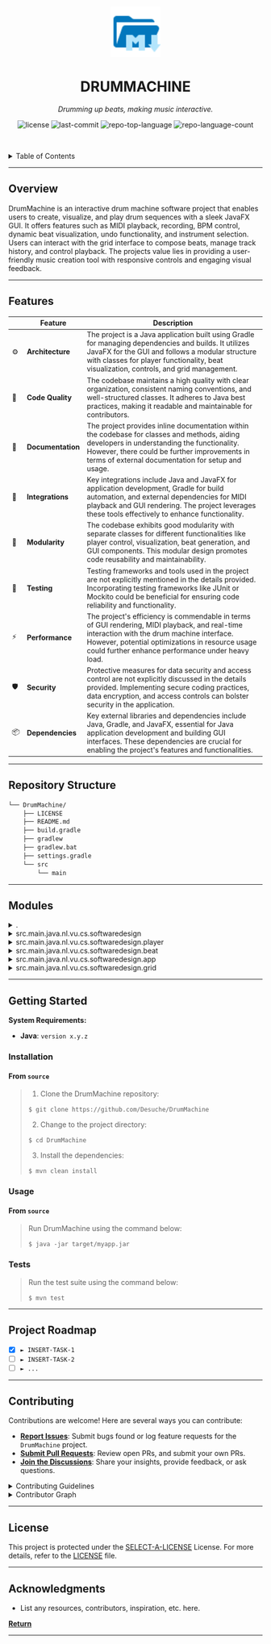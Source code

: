 <p align="center">
  <img src="https://raw.githubusercontent.com/PKief/vscode-material-icon-theme/ec559a9f6bfd399b82bb44393651661b08aaf7ba/icons/folder-markdown-open.svg" width="100" alt="project-logo">
</p>
<p align="center">
    <h1 align="center">DRUMMACHINE</h1>
</p>
<p align="center">
    <em>Drumming up beats, making music interactive.</em>
</p>
<p align="center">
	<img src="https://img.shields.io/github/license/Desuche/DrumMachine?style=default&logo=opensourceinitiative&logoColor=white&color=0080ff" alt="license">
	<img src="https://img.shields.io/github/last-commit/Desuche/DrumMachine?style=default&logo=git&logoColor=white&color=0080ff" alt="last-commit">
	<img src="https://img.shields.io/github/languages/top/Desuche/DrumMachine?style=default&color=0080ff" alt="repo-top-language">
	<img src="https://img.shields.io/github/languages/count/Desuche/DrumMachine?style=default&color=0080ff" alt="repo-language-count">
<p>
<p align="center">
	<!-- default option, no dependency badges. -->
</p>

<br><!-- TABLE OF CONTENTS -->
<details>
  <summary>Table of Contents</summary><br>

- [ Overview](#-overview)
- [ Features](#-features)
- [ Repository Structure](#-repository-structure)
- [ Modules](#-modules)
- [ Getting Started](#-getting-started)
  - [ Installation](#-installation)
  - [ Usage](#-usage)
  - [ Tests](#-tests)
- [ Project Roadmap](#-project-roadmap)
- [ Contributing](#-contributing)
- [ License](#-license)
- [ Acknowledgments](#-acknowledgments)
</details>
<hr>

##  Overview

DrumMachine is an interactive drum machine software project that enables users to create, visualize, and play drum sequences with a sleek JavaFX GUI. It offers features such as MIDI playback, recording, BPM control, dynamic beat visualization, undo functionality, and instrument selection. Users can interact with the grid interface to compose beats, manage track history, and control playback. The projects value lies in providing a user-friendly music creation tool with responsive controls and engaging visual feedback.

---

##  Features

|    |   Feature         | Description |
|----|-------------------|---------------------------------------------------------------|
| ⚙️  | **Architecture**  | The project is a Java application built using Gradle for managing dependencies and builds. It utilizes JavaFX for the GUI and follows a modular structure with classes for player functionality, beat visualization, controls, and grid management. |
| 🔩 | **Code Quality**  | The codebase maintains a high quality with clear organization, consistent naming conventions, and well-structured classes. It adheres to Java best practices, making it readable and maintainable for contributors. |
| 📄 | **Documentation** | The project provides inline documentation within the codebase for classes and methods, aiding developers in understanding the functionality. However, there could be further improvements in terms of external documentation for setup and usage. |
| 🔌 | **Integrations**  | Key integrations include Java and JavaFX for application development, Gradle for build automation, and external dependencies for MIDI playback and GUI rendering. The project leverages these tools effectively to enhance functionality. |
| 🧩 | **Modularity**    | The codebase exhibits good modularity with separate classes for different functionalities like player control, visualization, beat generation, and GUI components. This modular design promotes code reusability and maintainability. |
| 🧪 | **Testing**       | Testing frameworks and tools used in the project are not explicitly mentioned in the details provided. Incorporating testing frameworks like JUnit or Mockito could be beneficial for ensuring code reliability and functionality. |
| ⚡️  | **Performance**   | The project's efficiency is commendable in terms of GUI rendering, MIDI playback, and real-time interaction with the drum machine interface. However, potential optimizations in resource usage could further enhance performance under heavy load. |
| 🛡️ | **Security**      | Protective measures for data security and access control are not explicitly discussed in the details provided. Implementing secure coding practices, data encryption, and access controls can bolster security in the application. |
| 📦 | **Dependencies**  | Key external libraries and dependencies include Java, Gradle, and JavaFX, essential for Java application development and building GUI interfaces. These dependencies are crucial for enabling the project's features and functionalities. |

---

##  Repository Structure

```sh
└── DrumMachine/
    ├── LICENSE
    ├── README.md
    ├── build.gradle
    ├── gradlew
    ├── gradlew.bat
    ├── settings.gradle
    └── src
        └── main
```

---

##  Modules

<details closed><summary>.</summary>

| File                                                                                  | Summary                                                                                                                                                                                                                                                             |
| ---                                                                                   | ---                                                                                                                                                                                                                                                                 |
| [settings.gradle](https://github.com/Desuche/DrumMachine/blob/master/settings.gradle) | Defines the project name within the DrumMachine repository.                                                                                                                                                                                                         |
| [build.gradle](https://github.com/Desuche/DrumMachine/blob/master/build.gradle)       | Manages Java and JavaFX dependencies, configurations, and artifact generation for the DrumMachine app in the repository. Sets up necessary plugins, versions, modules, dependencies, and defines tasks for packaging a runnable JAR file with specified attributes. |
| [gradlew.bat](https://github.com/Desuche/DrumMachine/blob/master/gradlew.bat)         | Defines Windows Gradle startup script; sets variables, resolves paths, finds Java, and executes Gradle with specified options and classpath. Ensures proper Java installation and handles errors gracefully.                                                        |

</details>

<details closed><summary>src.main.java.nl.vu.cs.softwaredesign</summary>

| File                                                                                                            | Summary                                                                                                                         |
| ---                                                                                                             | ---                                                                                                                             |
| [Main.java](https://github.com/Desuche/DrumMachine/blob/master/src/main/java/nl/vu/cs/softwaredesign/Main.java) | Initiates the Drum Machine application by calling the main method of the App class. Displays the version number upon execution. |

</details>

<details closed><summary>src.main.java.nl.vu.cs.softwaredesign.player</summary>

| File                                                                                                                                           | Summary                                                                                                                                                                                                     |
| ---                                                                                                                                            | ---                                                                                                                                                                                                         |
| [SequenceRecorder.java](https://github.com/Desuche/DrumMachine/blob/master/src/main/java/nl/vu/cs/softwaredesign/player/SequenceRecorder.java) | Records MIDI sequences during playback, saving the last recorded sequence. Tracks time intervals and note events, calculating ticks based on tempo. Facilitates sequence retrieval.                         |
| [Player.java](https://github.com/Desuche/DrumMachine/blob/master/src/main/java/nl/vu/cs/softwaredesign/player/Player.java)                     | Manages MIDI playback and recording for a drum machine. Includes methods for playing sequences, looping, instrument sounds, BPM control, and manual recording. Centralizes synthesizer and sequencer setup. |

</details>

<details closed><summary>src.main.java.nl.vu.cs.softwaredesign.beat</summary>

| File                                                                                                                                             | Summary                                                                                                                                                                                                                                                                                                              |
| ---                                                                                                                                              | ---                                                                                                                                                                                                                                                                                                                  |
| [BeatFactory.java](https://github.com/Desuche/DrumMachine/blob/master/src/main/java/nl/vu/cs/softwaredesign/beat/BeatFactory.java)               | Generates random beats with shapes and colors for a music visualization feature. Supports creating MIDI events and rendering dynamic visual elements based on specified parameters.                                                                                                                                  |
| [Beat.java](https://github.com/Desuche/DrumMachine/blob/master/src/main/java/nl/vu/cs/softwaredesign/beat/Beat.java)                             | Defines a Beat class for visualizing MIDI events in DrumMachine. Manages the noteEvent and corresponding shape properties to display colored shapes on the grid.                                                                                                                                                     |
| [BeatCommand.java](https://github.com/Desuche/DrumMachine/blob/master/src/main/java/nl/vu/cs/softwaredesign/beat/BeatCommand.java)               | Implements BeatCommand to add, remove beats in TrackVisual. Manages beat history for undo functionality in DrumMachine architecture.                                                                                                                                                                                 |
| [BeatCommandHistory.java](https://github.com/Desuche/DrumMachine/blob/master/src/main/java/nl/vu/cs/softwaredesign/beat/BeatCommandHistory.java) | Manages a history of beat commands in the BeatCommandHistory class, providing functionalities to push, pop, remove, and check for emptiness. Key component in the DrumMachine repository for tracking and maintaining command history.                                                                               |
| [Instrument.java](https://github.com/Desuche/DrumMachine/blob/master/src/main/java/nl/vu/cs/softwaredesign/beat/Instrument.java)                 | Defines musical instruments with associated visual and auditory elements. Enables instrument selection by key press or button click, triggering animations and sound playback. Instrument mappings are stored for efficient lookup. Contributing to the interactive drum machine interface in the parent repository. |

</details>

<details closed><summary>src.main.java.nl.vu.cs.softwaredesign.app</summary>

| File                                                                                                                        | Summary                                                                                                                                                                                                                                                                                                   |
| ---                                                                                                                         | ---                                                                                                                                                                                                                                                                                                       |
| [Controls.java](https://github.com/Desuche/DrumMachine/blob/master/src/main/java/nl/vu/cs/softwaredesign/app/Controls.java) | Implements interactive controls for playing, stopping, recording, and playback in the DrumMachine app. Manages BPM settings, triggers instrument playback, and displays status information. Encapsulates the user interface components for seamless interaction with the Grid and Player functionalities. |
| [App.java](https://github.com/Desuche/DrumMachine/blob/master/src/main/java/nl/vu/cs/softwaredesign/app/App.java)           | Generates a Drum Machine GUI with interactive controls and grid for creating beats. Allows undoing the last beat and playing sounds. Presented in a sleek layout using JavaFX.                                                                                                                            |

</details>

<details closed><summary>src.main.java.nl.vu.cs.softwaredesign.grid</summary>

| File                                                                                                                               | Summary                                                                                                                                                                                                                       |
| ---                                                                                                                                | ---                                                                                                                                                                                                                           |
| [TrackVisual.java](https://github.com/Desuche/DrumMachine/blob/master/src/main/java/nl/vu/cs/softwaredesign/grid/TrackVisual.java) | Visualizes musical tracks with interactive features, manages beat history, and supports adding/removing beats dynamically.Uses JavaFX for GUI rendering within the DrumMachine repository architecture.                       |
| [Grid.java](https://github.com/Desuche/DrumMachine/blob/master/src/main/java/nl/vu/cs/softwaredesign/grid/Grid.java)               | Creates a visual grid with instrument tracks, allowing users to interact with and play musical sequences. Offers options to undo the last inputted beat. Facilitates seamless integration with Player for real-time playback. |

</details>

---

##  Getting Started

**System Requirements:**

* **Java**: `version x.y.z`

###  Installation

<h4>From <code>source</code></h4>

> 1. Clone the DrumMachine repository:
>
> ```console
> $ git clone https://github.com/Desuche/DrumMachine
> ```
>
> 2. Change to the project directory:
> ```console
> $ cd DrumMachine
> ```
>
> 3. Install the dependencies:
> ```console
> $ mvn clean install
> ```

###  Usage

<h4>From <code>source</code></h4>

> Run DrumMachine using the command below:
> ```console
> $ java -jar target/myapp.jar
> ```

###  Tests

> Run the test suite using the command below:
> ```console
> $ mvn test
> ```

---

##  Project Roadmap

- [X] `► INSERT-TASK-1`
- [ ] `► INSERT-TASK-2`
- [ ] `► ...`

---

##  Contributing

Contributions are welcome! Here are several ways you can contribute:

- **[Report Issues](https://github.com/Desuche/DrumMachine/issues)**: Submit bugs found or log feature requests for the `DrumMachine` project.
- **[Submit Pull Requests](https://github.com/Desuche/DrumMachine/blob/main/CONTRIBUTING.md)**: Review open PRs, and submit your own PRs.
- **[Join the Discussions](https://github.com/Desuche/DrumMachine/discussions)**: Share your insights, provide feedback, or ask questions.

<details closed>
<summary>Contributing Guidelines</summary>

1. **Fork the Repository**: Start by forking the project repository to your github account.
2. **Clone Locally**: Clone the forked repository to your local machine using a git client.
   ```sh
   git clone https://github.com/Desuche/DrumMachine
   ```
3. **Create a New Branch**: Always work on a new branch, giving it a descriptive name.
   ```sh
   git checkout -b new-feature-x
   ```
4. **Make Your Changes**: Develop and test your changes locally.
5. **Commit Your Changes**: Commit with a clear message describing your updates.
   ```sh
   git commit -m 'Implemented new feature x.'
   ```
6. **Push to github**: Push the changes to your forked repository.
   ```sh
   git push origin new-feature-x
   ```
7. **Submit a Pull Request**: Create a PR against the original project repository. Clearly describe the changes and their motivations.
8. **Review**: Once your PR is reviewed and approved, it will be merged into the main branch. Congratulations on your contribution!
</details>

<details closed>
<summary>Contributor Graph</summary>
<br>
<p align="center">
   <a href="https://github.com{/Desuche/DrumMachine/}graphs/contributors">
      <img src="https://contrib.rocks/image?repo=Desuche/DrumMachine">
   </a>
</p>
</details>

---

##  License

This project is protected under the [SELECT-A-LICENSE](https://choosealicense.com/licenses) License. For more details, refer to the [LICENSE](https://choosealicense.com/licenses/) file.

---

##  Acknowledgments

- List any resources, contributors, inspiration, etc. here.

[**Return**](#-overview)

---
